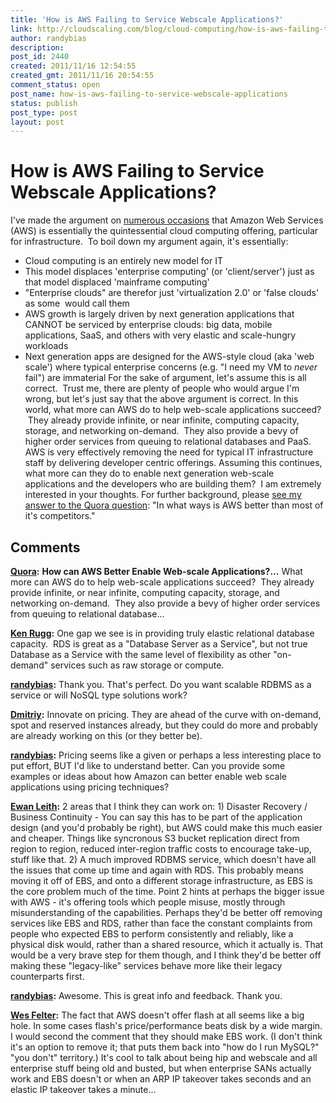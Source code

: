 ```yaml
---
title: 'How is AWS Failing to Service Webscale Applications?'
link: http://cloudscaling.com/blog/cloud-computing/how-is-aws-failing-to-service-webscale-applications/
author: randybias
description: 
post_id: 2440
created: 2011/11/16 12:54:55
created_gmt: 2011/11/16 20:54:55
comment_status: open
post_name: how-is-aws-failing-to-service-webscale-applications
status: publish
post_type: post
layout: post
---
```


# How is AWS Failing to Service Webscale Applications?

I've made the argument on [numerous occasions](/blog/cloud-computing/cloudscaling-presentation-roundup) that Amazon Web Services (AWS) is essentially the quintessential cloud computing offering, particular for infrastructure.  To boil down my argument again, it's essentially: 

  * Cloud computing is an entirely new model for IT
  * This model displaces 'enterprise computing' (or 'client/server') just as that model displaced 'mainframe computing'
  * "Enterprise clouds" are therefor just 'virtualization 2.0' or 'false clouds' as some  would call them
  * AWS growth is largely driven by next generation applications that CANNOT be serviced by enterprise clouds: big data, mobile applications, SaaS, and others with very elastic and scale-hungry workloads
  * Next generation apps are designed for the AWS-style cloud (aka 'web scale') where typical enterprise concerns (e.g. "I need my VM to *never* fail") are immaterial
For the sake of argument, let's assume this is all correct.  Trust me, there are plenty of people who would argue I'm wrong, but let's just say that the above argument is correct. In this world, what more can AWS do to help web-scale applications succeed?  They already provide infinite, or near infinite, computing capacity, storage, and networking on-demand.  They also provide a bevy of higher order services from queuing to relational databases and PaaS. AWS is very effectively removing the need for typical IT infrastructure staff by delivering developer centric offerings. Assuming this continues, what more can they do to enable next generation web-scale applications and the developers who are building them?  I am extremely interested in your thoughts. For further background, please [see my answer to the Quora question](http://www.quora.com/In-what-ways-is-AWS-better-than-most-of-its-competitors/answer/Randy-Bias): "In what ways is AWS better than most of it's competitors."

## Comments

**[Quora](#762 "2011-11-16 13:02:31"):** **How can AWS Better Enable Web-scale Applications?...** What more can AWS do to help web-scale applications succeed?  They already provide infinite, or near infinite, computing capacity, storage, and networking on-demand.  They also provide a bevy of higher order services from queuing to relational database...

**[Ken Rugg](#3096 "2011-11-16 14:02:00"):** One gap we see is in providing truly elastic relational database capacity.  RDS is great as a "Database Server as a Service", but not true Database as a Service with the same level of flexibility as other "on-demand" services such as raw storage or compute.

**[randybias](#3097 "2011-11-16 14:29:00"):** Thank you. That's perfect. Do you want scalable RDBMS as a service or will NoSQL type solutions work?

**[Dmitriy](#3098 "2011-11-16 14:57:00"):** Innovate on pricing. They are ahead of the curve with on-demand, spot and reserved instances already, but they could do more and probably are already working on this (or they better be).

**[randybias](#3099 "2011-11-16 15:06:00"):** Pricing seems like a given or perhaps a less interesting place to put effort, BUT I'd like to understand better. Can you provide some examples or ideas about how Amazon can better enable web scale applications using pricing techniques?

**[Ewan Leith](#3100 "2011-11-17 02:47:00"):** 2 areas that I think they can work on: 1) Disaster Recovery / Business Continuity - You can say this has to be part of the application design (and you'd probably be right), but AWS could make this much easier and cheaper. Things like syncronous S3 bucket replication direct from region to region, reduced inter-region traffic costs to encourage take-up, stuff like that. 2) A much improved RDBMS service, which doesn't have all the issues that come up time and again with RDS. This probably means moving it off of EBS, and onto a different storage infrastructure, as EBS is the core problem much of the time. Point 2 hints at perhaps the bigger issue with AWS - it's offering tools which people misuse, mostly through misunderstanding of the capabilities. Perhaps they'd be better off removing services like EBS and RDS, rather than face the constant complaints from people who expected EBS to perform consistently and reliably, like a physical disk would, rather than a shared resource, which it actually is. That would be a very brave step for them though, and I think they'd be better off making these "legacy-like" services behave more like their legacy counterparts first.

**[randybias](#3101 "2011-11-17 07:51:00"):** Awesome. This is great info and feedback. Thank you.

**[Wes Felter](#3102 "2011-11-17 08:02:00"):** The fact that AWS doesn't offer flash at all seems like a big hole. In some cases flash's price/performance beats disk by a wide margin. I would second the comment that they should make EBS work. (I don't think it's an option to remove it; that puts them back into "how do I run MySQL?" "you don't" territory.) It's cool to talk about being hip and webscale and all enterprise stuff being old and busted, but when enterprise SANs actually work and EBS doesn't or when an ARP IP takeover takes seconds and an elastic IP takeover takes a minute...

